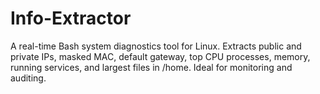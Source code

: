 # Info-Extractor
A real-time Bash system diagnostics tool for Linux. Extracts public and private IPs, masked MAC, default gateway, top CPU processes, memory, running services, and largest files in /home. Ideal for monitoring and auditing.
